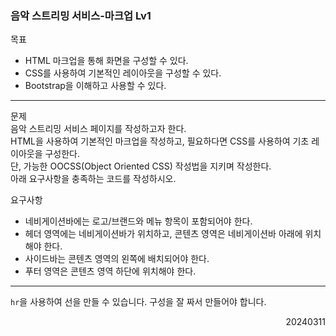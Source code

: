 ### 음악 스트리밍 서비스-마크업 Lv1
목표  
  - HTML 마크업을 통해 화면을 구성할 수 있다.
  - CSS를 사용하여 기본적인 레이아웃을 구성할 수 있다.
  - Bootstrap을 이해하고 사용할 수 있다.
---
문제  
음악 스트리밍 서비스 페이지를 작성하고자 한다.  
HTML을 사용하여 기본적인 마크업을 작성하고, 필요하다면 CSS를 사용하여 기초 레이아웃을 구성한다.  
단, 가능한 OOCSS(Object Oriented CSS) 작성법을 지키며 작성한다.  
아래 요구사항을 충족하는 코드를 작성하시오.  

요구사항  
- 네비게이션바에는 로고/브랜드와 메뉴 항목이 포함되어야 한다.
- 헤더 영역에는 네비게이션바가 위치하고, 콘텐츠 영역은 네비게이션바 아래에 위치해야 한다.
- 사이드바는 콘텐츠 영역의 왼쪽에 배치되어야 한다.
- 푸터 영역은 콘텐츠 영역 하단에 위치해야 한다.
---
`hr`을 사용하여 선을 만들 수 있습니다. 구성을 잘 짜서 만들어야 합니다.
<div style="text-align: right">20240311</div>